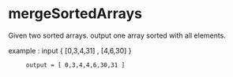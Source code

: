 # mergeSortedArrays

Given two sorted arrays. output one array sorted with all elements. 

example : input { [0,3,4,31] , [4,6,30] }
         
         output = [ 0,3,4,4,6,30,31 ]

